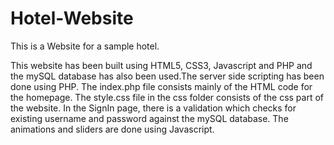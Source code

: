 # Hotel-Website
This is a Website for a sample hotel.

This website has been built using HTML5, CSS3, Javascript and PHP and the mySQL database has also been used.The server side scripting has been done using PHP. The index.php file consists mainly of the HTML code for the homepage. The style.css file in the css folder consists of the css part of the website. In the SignIn page, there is a validation which checks for existing username and password against the mySQL database. The animations and sliders are done using Javascript.
